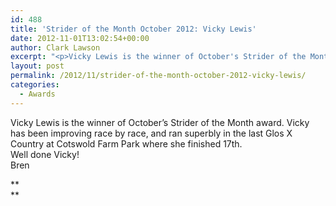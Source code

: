 ```yaml
---
id: 488
title: 'Strider of the Month October 2012: Vicky Lewis'
date: 2012-11-01T13:02:54+00:00
author: Clark Lawson
excerpt: "<p>Vicky Lewis is the winner of October's Strider of the Month award. Vicky has been improving race by race, and ran superbly in the last Glos X Country at Cotswold Farm Park where she finished 17th. Well done Vicky! Bren</p><p></p>"
layout: post
permalink: /2012/11/strider-of-the-month-october-2012-vicky-lewis/
categories:
  - Awards
---
```

</p> 

Vicky Lewis is the winner of October&#8217;s Strider of the Month award. Vicky has been improving race by race, and ran superbly in the last Glos X Country at Cotswold Farm Park where she finished 17th.  
Well done Vicky!  
Bren

**  
**